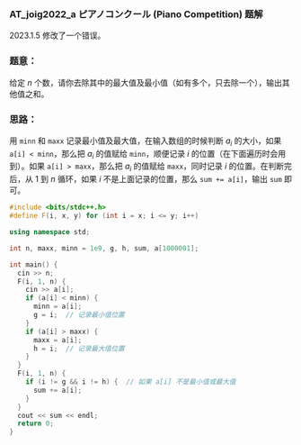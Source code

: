 ### AT_joig2022_a ピアノコンクール (Piano Competition) 题解

2023.1.5 修改了一个错误。

### 题意：

给定 $n$ 个数，请你去除其中的最大值及最小值（如有多个，只去除一个），输出其他值之和。

### 思路：

用 ```minn``` 和 ```maxx``` 记录最小值及最大值，在输入数组的时候判断 $a_i$ 的大小，如果 ```a[i] < minn```，那么把 $a_i$ 的值赋给 ```minn```，顺便记录 $i$ 的位置（在下面遍历时会用到）。如果 ```a[i] > maxx```，那么把 $a_i$ 的值赋给 ```maxx```，同时记录 $i$ 的位置。在判断完后，从 $1$ 到 $n$ 循环，如果 $i$ 不是上面记录的位置，那么 ```sum += a[i]```，输出 ```sum``` 即可。

```cpp
#include <bits/stdc++.h>
#define F(i, x, y) for (int i = x; i <= y; i++)

using namespace std;

int n, maxx, minn = 1e9, g, h, sum, a[1000001];

int main() {
  cin >> n;
  F(i, 1, n) {
    cin >> a[i];
    if (a[i] < minn) {
      minn = a[i];
      g = i;  // 记录最小值位置
    }
    if (a[i] > maxx) {
      maxx = a[i];
      h = i;  // 记录最大值位置
    }
  }
  F(i, 1, n) {
    if (i != g && i != h) {  // 如果 a[i] 不是最小值或最大值
      sum += a[i];
    }
  }
  cout << sum << endl;
  return 0;
}

```
